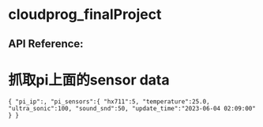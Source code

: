# cloudprog_finalProject



## API Reference:
# 抓取pi上面的sensor data
`
{
  "pi_ip":,
  "pi_sensors":{
    "hx711":5,
    "temperature":25.0,
    "ultra_sonic":100,
    "sound_snd":50,
    "update_time":"2023-06-04 02:09:00"
  }
}
`